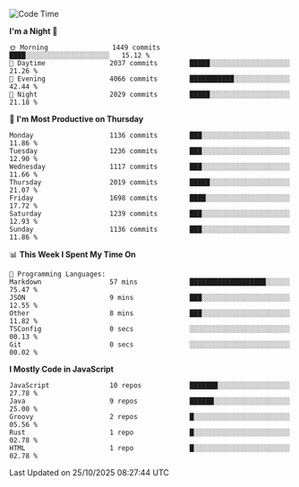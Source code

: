 <!--START_SECTION:waka-->
![Code Time](http://img.shields.io/badge/Code%20Time-1%2C361%20hrs%2058%20mins-blue)

**I'm a Night 🦉** 

```text
🌞 Morning                1449 commits        ████░░░░░░░░░░░░░░░░░░░░░   15.12 % 
🌆 Daytime                2037 commits        █████░░░░░░░░░░░░░░░░░░░░   21.26 % 
🌃 Evening                4066 commits        ███████████░░░░░░░░░░░░░░   42.44 % 
🌙 Night                  2029 commits        █████░░░░░░░░░░░░░░░░░░░░   21.18 % 
```
📅 **I'm Most Productive on Thursday** 

```text
Monday                   1136 commits        ███░░░░░░░░░░░░░░░░░░░░░░   11.86 % 
Tuesday                  1236 commits        ███░░░░░░░░░░░░░░░░░░░░░░   12.90 % 
Wednesday                1117 commits        ███░░░░░░░░░░░░░░░░░░░░░░   11.66 % 
Thursday                 2019 commits        █████░░░░░░░░░░░░░░░░░░░░   21.07 % 
Friday                   1698 commits        ████░░░░░░░░░░░░░░░░░░░░░   17.72 % 
Saturday                 1239 commits        ███░░░░░░░░░░░░░░░░░░░░░░   12.93 % 
Sunday                   1136 commits        ███░░░░░░░░░░░░░░░░░░░░░░   11.86 % 
```


📊 **This Week I Spent My Time On** 

```text
💬 Programming Languages: 
Markdown                 57 mins             ███████████████████░░░░░░   75.47 % 
JSON                     9 mins              ███░░░░░░░░░░░░░░░░░░░░░░   12.55 % 
Other                    8 mins              ███░░░░░░░░░░░░░░░░░░░░░░   11.82 % 
TSConfig                 0 secs              ░░░░░░░░░░░░░░░░░░░░░░░░░   00.13 % 
Git                      0 secs              ░░░░░░░░░░░░░░░░░░░░░░░░░   00.02 % 
```

**I Mostly Code in JavaScript** 

```text
JavaScript               10 repos            ███████░░░░░░░░░░░░░░░░░░   27.78 % 
Java                     9 repos             ██████░░░░░░░░░░░░░░░░░░░   25.00 % 
Groovy                   2 repos             █░░░░░░░░░░░░░░░░░░░░░░░░   05.56 % 
Rust                     1 repo              █░░░░░░░░░░░░░░░░░░░░░░░░   02.78 % 
HTML                     1 repo              █░░░░░░░░░░░░░░░░░░░░░░░░   02.78 % 
```




 Last Updated on 25/10/2025 08:27:44 UTC
<!--END_SECTION:waka-->
